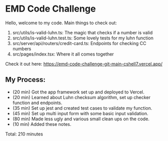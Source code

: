 # EMD Code Challenge

Hello, welcome to my code. Main things to check out:

1. src/utils/is-valid-luhn.ts: The magic that checks if a number is valid
1. src/utils/is-valid-luhn.test.ts: Some lovely tests for my luhn function
1. src/server/api/routers/credit-card.ts: Endpoints for checking CC numbers
1. src/pages/index.tsx: Where it all comes together

Check it out here: https://emd-code-challenge-git-main-cshell7.vercel.app/

## My Process:

- (20 min) Got the app framework set up and deployed to Vercel.
- (20 min) Learned about Luhn checksum algorithm, set up checker function and endpoints.
- (35 min) Set up jest and created test cases to validate my function.
- (45 min) Set up multi input form with some basic input validation.
- (80 min) Made less ugly and various small clean ups on the code.
- (10 min) Added these notes.

Total: 210 minutes
